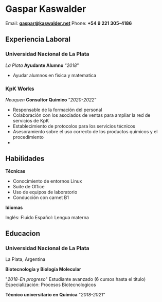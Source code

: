 # **Gaspar Kaswalder**

Email: **<gaspar@kaswalder.net>**
Phone: **+54 9 221 305-4186**

## Experiencia Laboral

### Universidad Nacional de La Plata

*La Plata*
**Ayudante Alumno**
“*2018*”

- Ayudar alumnos en fisica y matematica

### KpK Works

*Neuquen*
**Consultor Quimico**
“*2020-2022*”

- Responsable de la formación del personal 
- Colaboración con los asociados de ventas para ampliar la red de servicios de KpK
- Establecimiento de protocolos para los servicios técnicos
- Asesoramiento sobre el uso correcto de los productos químicos y el procedimiento
- 
## Habilidades

**Técnicas**

- Conocimiento de entornos Linux
- Suite de Office
- Uso de equipos de laboratorio
- Conducción con carnet B1

**Idiomas**

Inglés: Fluido 
Español: Lengua materna

## Educacion

### Universidad Nacional de La Plata

La Plata, Argentina

**Biotecnología y Biología Molecular**

"*2018-En progreso*"
Estudiante avanzado (6 cursos hasta el titulo) 
Especialización: Procesos Biotecnologicos

**Técnico universitario en Química**
"*2018-2021*"
